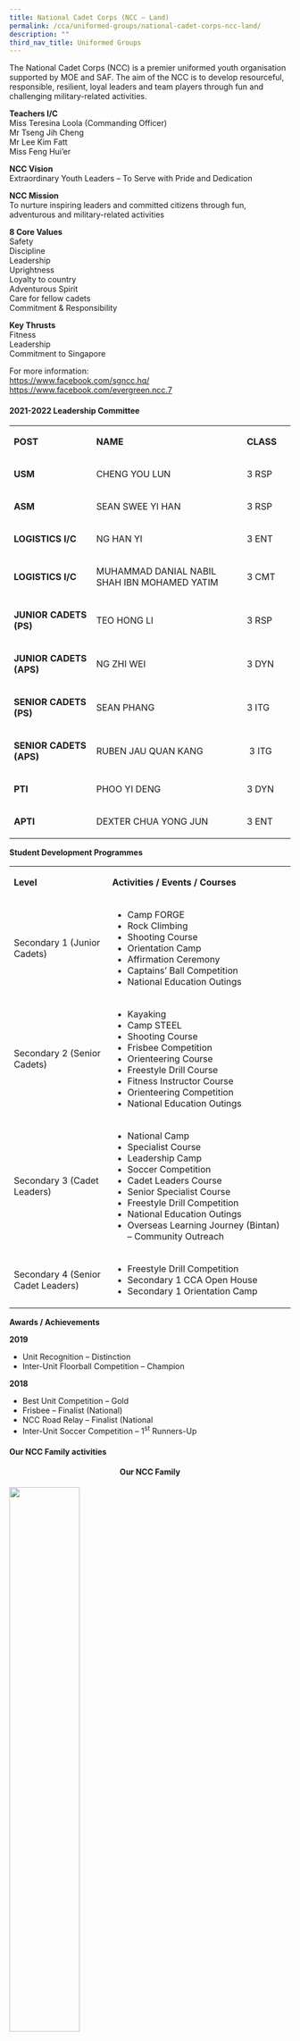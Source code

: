 ```yaml
---
title: National Cadet Corps (NCC – Land)
permalink: /cca/uniformed-groups/national-cadet-corps-ncc-land/
description: ""
third_nav_title: Uniformed Groups
---
```

<p>The National Cadet Corps (NCC) is a premier uniformed youth organisation supported by MOE and SAF. The aim of the NCC is to develop resourceful, responsible, resilient, loyal leaders and team players through fun and challenging military-related activities.</p>
<p><strong>Teachers I/C</strong><br>Miss Teresina Loola (Commanding Officer)<br>Mr Tseng Jih Cheng<br>Mr Lee Kim Fatt<br>Miss Feng Hui’er</p>
<p><strong>NCC Vision</strong><br>Extraordinary Youth Leaders – To Serve with Pride and Dedication</p>
<p><strong>NCC Mission</strong><br>To nurture inspiring leaders and committed citizens through fun, adventurous and military-related activities</p>
<p><strong>8 Core Values</strong><br>Safety<br>Discipline<br>Leadership<br>Uprightness<br>Loyalty to country<br>Adventurous Spirit<br>Care for fellow cadets<br>Commitment & Responsibility</p>
<p><strong>Key Thrusts</strong><br>Fitness<br>Leadership<br>Commitment to Singapore</p>
<p>For more information:<br><a href="https://www.facebook.com/sgncc.hq/">https://www.facebook.com/sgncc.hq/</a><br><a href="https://www.facebook.com/evergreen.ncc.7">https://www.facebook.com/evergreen.ncc.7</a></p>
<h4><strong>2021-2022 Leadership Committee</strong></h4>
<table width="0">
<tbody>
<tr>
<td width="163">
<p><strong>POST</strong></p>
</td>
<td width="357">
<p><strong>NAME</strong></p>
</td>
<td width="82">
<p><strong>CLASS</strong></p>
</td>
</tr>
<tr>
<td width="163">
<p><strong>USM</strong></p>
</td>
<td width="357">
<p>CHENG YOU LUN</p>
</td>
<td width="82">
<p>3 RSP</p>
</td>
</tr>
<tr>
<td width="163">
<p><strong>ASM</strong></p>
</td>
<td width="357">
<p>SEAN SWEE YI HAN</p>
</td>
<td width="82">
<p>3 RSP</p>
</td>
</tr>
<tr>
<td width="163">
<p><strong>LOGISTICS I/C</strong></p>
</td>
<td width="357">
<p>NG HAN YI</p>
</td>
<td width="82">
<p>3 ENT</p>
</td>
</tr>
<tr>
<td width="163">
<p><strong>LOGISTICS I/C</strong></p>
</td>
<td width="357">
<p>MUHAMMAD DANIAL NABIL SHAH IBN MOHAMED YATIM</p>
</td>
<td width="82">
<p>3 CMT</p>
</td>
</tr>
<tr>
<td width="163">
<p><strong>JUNIOR CADETS (PS)</strong></p>
</td>
<td width="357">
<p>TEO HONG LI</p>
</td>
<td width="82">
<p>3 RSP</p>
</td>
</tr>
<tr>
<td width="163">
<p><strong>JUNIOR CADETS (APS)</strong></p>
</td>
<td width="357">
<p>NG ZHI WEI</p>
</td>
<td width="82">
<p>3 DYN</p>
</td>
</tr>
<tr>
<td width="163">
<p><strong>SENIOR CADETS (PS)</strong></p>
</td>
<td width="357">
<p>SEAN PHANG</p>
</td>
<td width="82">
<p>3 ITG</p>
</td>
</tr>
<tr>
<td width="163">
<p><strong>SENIOR CADETS (APS)</strong></p>
</td>
<td width="357">
<p>RUBEN JAU QUAN KANG</p>
</td>
<td width="82">
<p>&nbsp;3 ITG</p>
</td>
</tr>
<tr>
<td width="163">
<p><strong>PTI</strong></p>
</td>
<td width="357">
<p>PHOO YI DENG</p>
</td>
<td width="82">
<p>3 DYN</p>
</td>
</tr>
<tr>
<td width="163">
<p><strong>APTI</strong></p>
</td>
<td width="357">
<p>DEXTER CHUA YONG JUN</p>
</td>
<td width="82">
<p>3 ENT</p>
</td>
</tr>
</tbody>
</table>
<p><strong>Student Development Programmes</strong></p>
<table>
<tbody>
<tr>
<td width="198">
<p><strong>Level</strong></p>
</td>
<td width="403">
<p><strong>Activities / Events / Courses</strong></p>
</td>
</tr>
<tr>
<td width="198">
<p>Secondary 1 (Junior Cadets)</p>
</td>
<td width="403">
<ul>
<li>Camp FORGE</li>
<li>Rock Climbing</li>
<li>Shooting Course</li>
<li>Orientation Camp</li>
<li>Affirmation Ceremony</li>
<li>Captains’ Ball Competition</li>
<li>National Education Outings</li>
</ul>
</td>
</tr>
<tr>
<td width="198">
<p>Secondary 2 (Senior Cadets)</p>
</td>
<td width="403">
<ul>
<li>Kayaking</li>
<li>Camp STEEL</li>
<li>Shooting Course</li>
<li>Frisbee Competition</li>
<li>Orienteering Course</li>
<li>Freestyle Drill Course</li>
<li>Fitness Instructor Course</li>
<li>Orienteering Competition</li>
<li>National Education Outings</li>
</ul>
</td>
</tr>
<tr>
<td width="198">
<p>Secondary 3 (Cadet Leaders)</p>
</td>
<td width="403">
<ul>
<li>National Camp</li>
<li>Specialist Course</li>
<li>Leadership Camp</li>
<li>Soccer Competition</li>
<li>Cadet Leaders Course</li>
<li>Senior Specialist Course</li>
<li>Freestyle Drill Competition</li>
<li>National Education Outings</li>
<li>Overseas Learning Journey (Bintan) – Community Outreach</li>
</ul>
</td>
</tr>
<tr>
<td width="198">
<p>Secondary 4 (Senior Cadet Leaders)</p>
</td>
<td width="403">
<ul>
<li>Freestyle Drill Competition</li>
<li>Secondary 1 CCA Open House</li>
<li>Secondary 1 Orientation Camp</li>
</ul>
</td>
</tr>
</tbody>
</table>
<p><strong>Awards / Achievements</strong></p>
<p><strong>2019</strong></p>
<ul>
<li>Unit Recognition – Distinction</li>
<li>Inter-Unit Floorball Competition – Champion</li>
</ul>
<p><strong>2018</strong></p>
<ul>
<li>Best Unit Competition – Gold</li>
<li>Frisbee – Finalist (National)</li>
<li>NCC Road Relay – Finalist (National</li>
<li>Inter-Unit Soccer Competition – 1<sup>st</sup>&nbsp;Runners-Up</li>
</ul>
<h4><strong>Our NCC Family activities</strong></h4>
<h4 style="text-align: center;">Our NCC Family</h4>
<img src="/images/nccland1.jpg" style="width: 50%;">
<img src="/images/nccland2.jpg" style="width: 50%;">
<h4><strong>Our NCC Activities</strong></h4>
<table border="1" style="border-collapse: collapse; width: 100%;">
<tbody>
<tr>
<td style="width: 50%; text-align: center;"><img src="/images/nccland3.jpg">Captains Ball</td>
<td style="width: 50%; text-align: center;"><img src="/images/nccland4.jpg">Frisbee</td>
</tr>
<tr>
<td style="width: 50%; text-align: center;"><img src="/images/nccland5.jpg">Floorball</td>
<td style="width: 50%; text-align: center;"><img src="/images/nccland6.jpg">Kayaking</td>
</tr>
<tr>
<td style="width: 50%; text-align: center;"><img src="/images/nccland7.jpg" style="width: 55%;">Rock Climbing</td>
<td style="width: 50%; text-align: center;"><img src="/images/nccland8.jpg">Soccer</td>
</tr>
<tr>
<td style="width: 50%; text-align: center;"><img src="/images/nccland9.jpg" style="width: 75%;">Service Learning at Bintan</td>
<td style="width: 50%; text-align: center;"><img src="/images/nccland10.jpg">Service Learning at Bintan</td>
</tr>
<tr>
<td style="width: 50%; text-align: center;"><img src="/images/nccland11.jpg">Service Learning at Bintan</td>
<td style="width: 50%; text-align: center;"><img src="/images/nccland12.jpg">Service Learning at Bintan</td>
</tr>
<tr>
<td style="width: 50%; text-align: center;"><img src="/images/nccland13.jpg">Service Learning at Bintan</td>
<td style="width: 50%; text-align: center;">&nbsp;</td>
</tr>
</tbody>
</table>